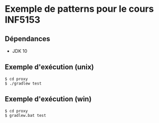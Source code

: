# Exemple de patterns pour le cours INF5153

## Dépendances

- JDK 10

## Exemple d'exécution (unix)

    $ cd proxy
    $ ./gradlew test

## Exemple d'exécution (win)

    $ cd proxy
    $ gradlew.bat test
